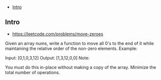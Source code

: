 - [Intro](#intro)

## Intro

- https://leetcode.com/problems/move-zeroes

Given an array nums, write a function to move all 0's to the end of it while maintaining the relative order of the non-zero elements.
Example:

Input: [0,1,0,3,12]
Output: [1,3,12,0,0]
Note:

You must do this in-place without making a copy of the array.
Minimize the total number of operations.
